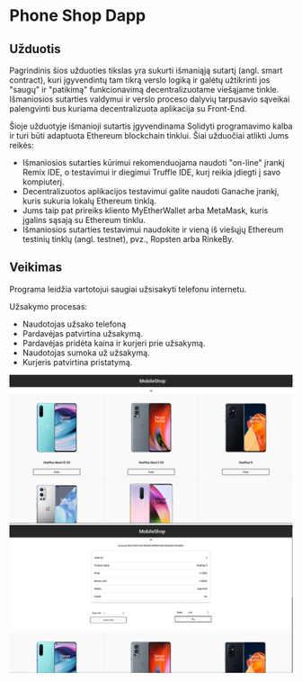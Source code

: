 # Phone Shop Dapp
## Užduotis
Pagrindinis šios užduoties tikslas yra sukurti išmaniąją sutartį (angl. smart contract), kuri įgyvendintų
tam tikrą verslo logiką ir galėtų užtikrinti jos "saugų" ir "patikimą" funkcionavimą decentralizuotame
viešąjame tinkle. Išmaniosios sutarties valdymui ir verslo proceso dalyvių tarpusavio sąveikai
palengvinti bus kuriama decentralizuota aplikacija su Front-End.  
  
Šioje užduotyje išmanioji sutartis įgyvendinama Solidyti programavimo kalba ir turi būti adaptuota
Ethereum blockchain tinklui. Šiai užduočiai atlikti Jums reikės:

- Išmaniosios sutarties kūrimui rekomenduojama naudoti "on-line" įrankį Remix IDE, o testavimui ir
diegimui Truffle IDE, kurį reikia įdiegti į savo kompiuterį.
- Decentralizuotos aplikacijos testavimui galite naudoti Ganache įrankį, kuris sukuria lokalų
Ethereum tinklą.
- Jums taip pat prireiks kliento MyEtherWallet arba MetaMask, kuris įgalins sąsają su Ethereum
tinklu.
- Išmaniosios sutarties testavimui naudokite ir vieną iš viešųjų Ethereum testinių tinklų (angl.
testnet), pvz., Ropsten arba RinkeBy.

## Veikimas
Programa leidžia vartotojui saugiai užsisakyti telefonu internetu.   
  
Užsakymo procesas:
- Naudotojas užsako telefoną
- Pardavėjas patvirtina užsakymą.
- Pardavėjas pridėta kaina ir kurjeri prie užsakymą.
- Naudotojas sumoka už užsakymą.
- Kurjeris patvirtina pristatymą.


![](https://github.com/Step1st/Dapp/blob/pic/Screenshot%202021-12-16%20233645.png)
![](https://github.com/Step1st/Dapp/blob/pic/Screenshot%202021-12-16%20233716.png)
